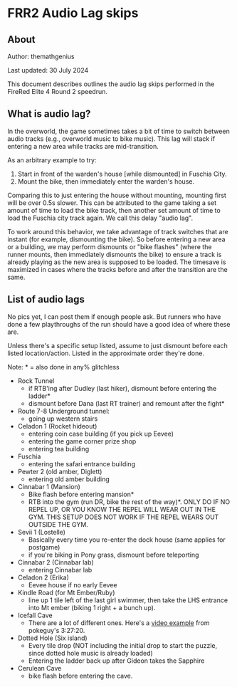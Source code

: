 # FRR2 Audio Lag skips

## About
Author: themathgenius

Last updated: 30 July 2024

This document describes outlines the audio lag skips performed in the FireRed Elite 4 Round 2 speedrun.

## What is audio lag?
In the overworld, the game sometimes takes a bit of time to switch between audio tracks (e.g., overworld music to bike music).
This lag will stack if entering a new area while tracks are mid-transition.

As an arbitrary example to try:
1. Start in front of the warden's house [while dismounted] in Fuschia City. 
1. Mount the bike, then immediately enter the warden's house.

Comparing this to just entering the house without mounting, mounting first will be over 0.5s slower.
This can be attributed to the game taking a set amount of time to load the bike track, then another set amount of time to load the Fuschia city track again.
We call this delay "audio lag".

To work around this behavior, we take advantage of track switches that are instant (for example, dismounting the bike).
So before entering a new area or a building, we may perform dismounts or "bike flashes" (where the runner mounts, then immediately
dismounts the bike) to ensure a track is already playing as the new area is supposed to be loaded.
The timesave is maximized in cases where the tracks before and after the transition are the same.

## List of audio lags
No pics yet, I can post them if enough people ask. But runners who have done a few playthroughs of the run should have a good idea of where these are.
 
Unless there's a specific setup listed, assume to just dismount before each listed location/action.
Listed in the approximate order they're done. 

Note: * = also done in any% glitchless
* Rock Tunnel
  * if RTB'ing after Dudley (last hiker), dismount before entering the ladder* 
  * dismount before Dana (last RT trainer) and remount after the fight*
* Route 7-8 Underground tunnel:
  * going up western stairs
* Celadon 1 (Rocket hideout)
  * entering coin case building (if you pick up Eevee)
  * entering the game corner prize shop
  * entering tea building
* Fuschia
  * entering the safari entrance building
* Pewter 2 (old amber, Diglett)
  * entering old amber building
* Cinnabar 1 (Mansion)
  * Bike flash before entering mansion*
  * RTB into the gym (run DR, bike the rest of the way)*. ONLY DO IF NO REPEL UP, OR YOU KNOW THE REPEL WILL WEAR OUT IN THE GYM. 
		THIS SETUP DOES NOT WORK IF THE REPEL WEARS OUT OUTSIDE THE GYM.
* Sevii 1 (Lostelle)
  * Basically every time you re-enter the dock house (same applies for postgame)
  * if you're biking in Pony grass, dismount before teleporting
* Cinnabar 2 (Cinnabar lab)
  * entering Cinnabar lab
* Celadon 2 (Erika)
  * Eevee house if no early Eevee
* Kindle Road (for Mt Ember/Ruby)
  * line up 1 tile left of the last girl swimmer, then take the LHS entrance into Mt ember (biking 1 right + a bunch up).
* Icefall Cave
  * There are a lot of different ones. Here's a [video example](https://youtu.be/Jntyb2hIgs8?t=10677) from pokeguy's 3:27:20.
* Dotted Hole (Six island)
  * Every tile drop (NOT including the initial drop to start the puzzle, since dotted hole music is already loaded)
  * Entering the ladder back up after Gideon takes the Sapphire
* Cerulean Cave
  * bike flash before entering the cave.
 
